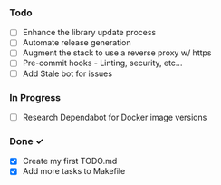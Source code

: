### Todo

- [ ] Enhance the library update process
- [ ] Automate release generation
- [ ] Augment the stack to use a reverse proxy w/ https
- [ ] Pre-commit hooks - Linting, security, etc...
- [ ] Add Stale bot for issues

### In Progress

- [ ] Research Dependabot for Docker image versions
### Done ✓

- [x] Create my first TODO.md
- [x] Add more tasks to Makefile

